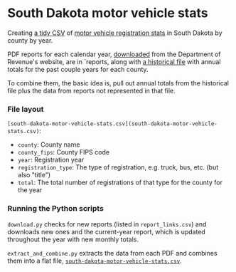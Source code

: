 # South Dakota motor vehicle stats
Creating [a tidy CSV](south-dakota-motor-vehicle-stats.csv) of [motor vehicle registration stats](https://sddor.seamlessdocs.com/sc/statistics/) in South Dakota by county by year.

PDF reports for each calendar year, [downloaded](download.py) from the Department of Revenue's website, are in `reports, along with [a historical file](south-dakota-motor-vehicle-stats-historical.pdf) with annual totals for the past couple years for each county.

To combine them, the basic idea is, pull out annual totals from the historical file plus the data from reports not represented in that file.

### File layout

`[south-dakota-motor-vehicle-stats.csv](south-dakota-motor-vehicle-stats.csv)`:
- `county`: County name
- `county_fips`: County FIPS code
- `year`: Registration year
- `registration_type`: The type of registration, e.g. truck, bus, etc. (but also "title")
- `total`: The total number of registrations of that type for the county for the year

### Running the Python scripts

`download.py` checks for new reports (listed in `report_links.csv`) and downloads new ones and the current-year report, which is updated throughout the year with new monthly totals.

`extract_and_combine.py` extracts the data from each PDF and combines them into a flat file, [`south-dakota-motor-vehicle-stats.csv`](south-dakota-motor-vehicle-stats.csv).
